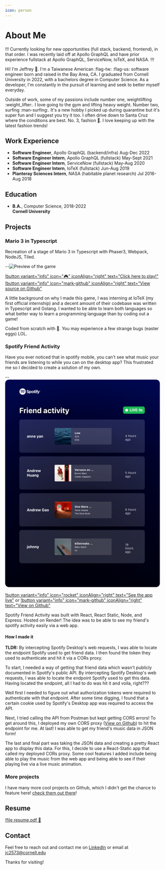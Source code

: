 ```yaml
---
icon: person
---
```


# About Me

!!! Currently looking for new opportunities (full stack, backend, frontend), in that order. 
I was recently laid off at Apollo GraphQL and have prior experience fullstack at Apollo GraphQL, ServiceNow, IoTeX, and NASA.
!!!

Hi! I'm Jeffrey :wave:. I'm a Taiwanese American :flag-tw: :flag-us: software engineer born and raised in the Bay Area, CA. 
I graduated from Cornell University in 2022, with a bachelors degree in Computer Science. As a developer, I'm constantly in the pursuit of learning and seek to better myself everyday. 

Outside of work, some of my passions include number one, weightlifting :weight_lifter:. I love going to the gym and lifting heavy weight. Number two, surfing :man-surfing:. It's a new hobby I picked up during quarantine but it's super fun and I suggest you try it too. I often drive down to Santa Cruz where the conditions are best. No. 3, fashion :kimono:. I love keeping up with the latest fashion trends!

## Work Experience
- **Software Engineer**, Apollo GraphQL (backend/infra) Aug-Dec 2022
- **Software Engineer Intern**, Apollo GraphQL (fullstack) May-Sept 2021
- **Software Engineer Intern**, ServiceNow (fullstack) May-Aug 2020
- **Software Engineer Intern**, IoTeX (fullstack) Jun-Aug 2019
- **Planteray Sciences Intern**, NASA (habitable planet research) Jul 2016-Aug 2018

## Education
- **B.A.**, Computer Science, 2018-2022<br/>**Cornell University**

## Projects

### Mario 3 in Typescript
Recreation of a stage of Mario 3 in Typescript with Phaser3, Webpack, NodeJS, Tiled.

--![Preview of the game](mario-demo.gif)

[!button variant="info" icon=":video_game:" iconAlign="right" text="Click here to play!"](https://jchoucode.github.io/mario3-ts/)    [!button variant="info" icon="mark-github" iconAlign="right" text="View source on Github"](https://github.com/JChouCode/mario3-ts)

A little background on why I made this game, I was interning at IoTeX (my first official internship) and a decent amount of their codebase was written in Typescript and Golang. I wanted to be able to learn both languages so what better way to learn a programming language than by coding out a game! 

Coded from scratch with :blue_heart:. You may experience a few strange bugs (easter eggs) LOL.

### Spotify Friend Activity

Have you ever noticed that in spotify mobile, you can't see what music your friends are listening to while you can on the desktop app? This frustrated me so I decided to create a solution of my own. 

--![Preview from deployed app!](spotify-friend-activity.png)

[!button variant="info" icon="rocket" iconAlign="right" text="See the app live"](https://spotify-friend-activity.onrender.com/)   or  [!button variant="info" icon="mark-github" iconAlign="right" text="View on Github"](https://github.com/JChouCode/spotify-friend-activity)

Spotify Friend Activity was built with React, React Static, Node, and Express. Hosted on Render! The idea was to be able to see my friend's spotify activity easily via a web app. 

#### How I made it

**TLDR:** By intercepting Spotify Desktop's web requests, I was able to locate the endpoint Spotify used to get friend data. I then found the token they used to authenticate and hit it via a CORs proxy.

To start, I needed a way of getting that friend data which wasn't publicly documented in Spotify's public API. By intercepting Spotify Desktop's web requests, I was able to locate the endpoint Spotify used to get this data. Having located the endpoint, all I had to do was hit it and voila, right??? 

Well first I needed to figure out what authorization tokens were required to authenticate with that endpoint. After some time digging, I found that a certain cookie used by Spotify's Desktop app was required to access the API. 

Next, I tried calling the API from Postman but kept getting CORS errors! To get around this, I deployed my own CORS proxy ([View on Github](https://github.com/JChouCode/spotify-friend-proxy)) to hit the endpoint for me. At last! I was able to get my friend's music data in JSON form!

The last and final part was taking the JSON data and creating a pretty React app to display this data. For this, I decide to use a React-Static app that called my deployed CORs proxy. Some cool features I added include being able to play the music from the web app and being able to see if their playing live via a live music animation. 

### More projects

I have many more cool projects on Github, which I didn't get the chance to feature here! [check them out there](https://github.com/JChouCode)!

## Resume

[!file resume.pdf :pray:](Resume.pdf)

## Contact

Feel free to reach out and contact me on [LinkedIn](https://www.linkedin.com/in/jeffreychoucu/) or email at jc2573@cornell.edu

Thanks for visiting!

